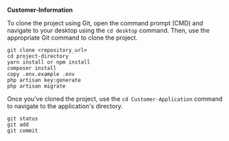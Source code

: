 **Customer-Information**

To clone the project using Git, open the command prompt (CMD) and navigate to your desktop using the `cd desktop` command. Then, use the appropriate Git command to clone the project. 

```
git clone <repository_url>
cd project-directory
yarn install or npm install
composer install
copy .env.example .env
php artisan key:generate
php artisan migrate
```

Once you've cloned the project, use the `cd Customer-Application` command to navigate to the application's directory.
```
git status
git add
git commit
```
